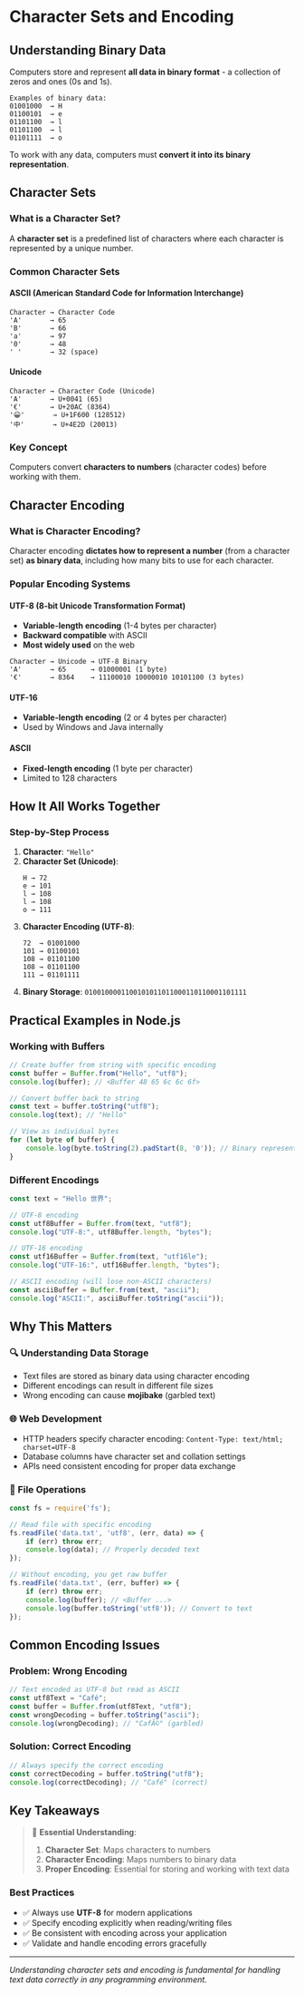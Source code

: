 # Character Sets and Encoding

## Understanding Binary Data

Computers store and represent **all data in binary format** - a collection of zeros and ones (0s and 1s).

```
Examples of binary data:
01001000  → H
01100101  → e
01101100  → l
01101100  → l
01101111  → o
```

To work with any data, computers must **convert it into its binary representation**.

## Character Sets

### What is a Character Set?

A **character set** is a predefined list of characters where each character is represented by a unique number.

### Common Character Sets

#### ASCII (American Standard Code for Information Interchange)
```
Character → Character Code
'A'       → 65
'B'       → 66
'a'       → 97
'0'       → 48
' '       → 32 (space)
```

#### Unicode
```
Character → Character Code (Unicode)
'A'       → U+0041 (65)
'€'       → U+20AC (8364)
'😀'       → U+1F600 (128512)
'中'       → U+4E2D (20013)
```

### Key Concept
Computers convert **characters to numbers** (character codes) before working with them.

## Character Encoding

### What is Character Encoding?

Character encoding **dictates how to represent a number** (from a character set) **as binary data**, including how many bits to use for each character.

### Popular Encoding Systems

#### UTF-8 (8-bit Unicode Transformation Format)
- **Variable-length encoding** (1-4 bytes per character)
- **Backward compatible** with ASCII
- **Most widely used** on the web

```
Character → Unicode → UTF-8 Binary
'A'       → 65      → 01000001 (1 byte)
'€'       → 8364    → 11100010 10000010 10101100 (3 bytes)
```

#### UTF-16
- **Variable-length encoding** (2 or 4 bytes per character)
- Used by Windows and Java internally

#### ASCII
- **Fixed-length encoding** (1 byte per character)
- Limited to 128 characters

## How It All Works Together

### Step-by-Step Process

1. **Character**: `"Hello"`
2. **Character Set (Unicode)**: 
   ```
   H → 72
   e → 101
   l → 108
   l → 108
   o → 111
   ```
3. **Character Encoding (UTF-8)**:
   ```
   72  → 01001000
   101 → 01100101
   108 → 01101100
   108 → 01101100
   111 → 01101111
   ```
4. **Binary Storage**: `0100100001100101011011000110110001101111`

## Practical Examples in Node.js

### Working with Buffers
```javascript
// Create buffer from string with specific encoding
const buffer = Buffer.from("Hello", "utf8");
console.log(buffer); // <Buffer 48 65 6c 6c 6f>

// Convert buffer back to string
const text = buffer.toString("utf8");
console.log(text); // "Hello"

// View as individual bytes
for (let byte of buffer) {
    console.log(byte.toString(2).padStart(8, '0')); // Binary representation
}
```

### Different Encodings
```javascript
const text = "Hello 世界";

// UTF-8 encoding
const utf8Buffer = Buffer.from(text, "utf8");
console.log("UTF-8:", utf8Buffer.length, "bytes");

// UTF-16 encoding
const utf16Buffer = Buffer.from(text, "utf16le");
console.log("UTF-16:", utf16Buffer.length, "bytes");

// ASCII encoding (will lose non-ASCII characters)
const asciiBuffer = Buffer.from(text, "ascii");
console.log("ASCII:", asciiBuffer.toString("ascii"));
```

## Why This Matters

### 🔍 Understanding Data Storage
- Text files are stored as binary data using character encoding
- Different encodings can result in different file sizes
- Wrong encoding can cause **mojibake** (garbled text)

### 🌐 Web Development
- HTTP headers specify character encoding: `Content-Type: text/html; charset=UTF-8`
- Database columns have character set and collation settings
- APIs need consistent encoding for proper data exchange

### 📁 File Operations
```javascript
const fs = require('fs');

// Read file with specific encoding
fs.readFile('data.txt', 'utf8', (err, data) => {
    if (err) throw err;
    console.log(data); // Properly decoded text
});

// Without encoding, you get raw buffer
fs.readFile('data.txt', (err, buffer) => {
    if (err) throw err;
    console.log(buffer); // <Buffer ...>
    console.log(buffer.toString('utf8')); // Convert to text
});
```

## Common Encoding Issues

### Problem: Wrong Encoding
```javascript
// Text encoded as UTF-8 but read as ASCII
const utf8Text = "Café";
const buffer = Buffer.from(utf8Text, "utf8");
const wrongDecoding = buffer.toString("ascii");
console.log(wrongDecoding); // "CafÃ©" (garbled)
```

### Solution: Correct Encoding
```javascript
// Always specify the correct encoding
const correctDecoding = buffer.toString("utf8");
console.log(correctDecoding); // "Café" (correct)
```

## Key Takeaways

> 🔑 **Essential Understanding**:
> 1. **Character Set**: Maps characters to numbers
> 2. **Character Encoding**: Maps numbers to binary data
> 3. **Proper Encoding**: Essential for storing and working with text data

### Best Practices
- ✅ Always use **UTF-8** for modern applications
- ✅ Specify encoding explicitly when reading/writing files
- ✅ Be consistent with encoding across your application
- ✅ Validate and handle encoding errors gracefully

---

*Understanding character sets and encoding is fundamental for handling text data correctly in any programming environment.*